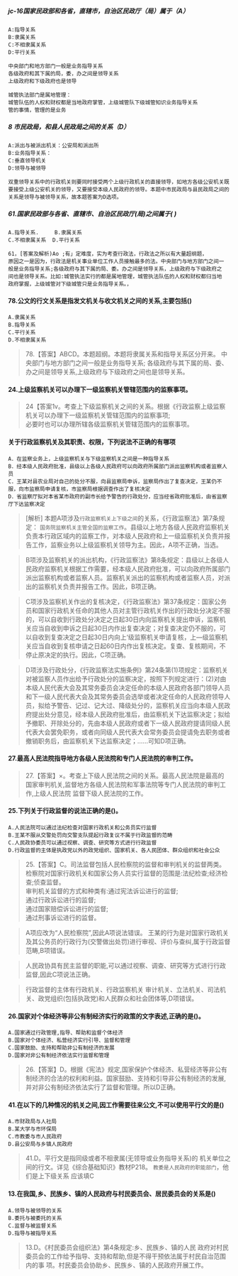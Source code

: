 

##### jc-16国家民政部和各省，直辖市，自治区民政厅（局）属于（A）
    A:指导关系
    B:隶属关系
    C:不相隶属关系
    D:平行关系
    
    中央部门和地方部门一般是业务指导关系
    各级政府和其下属的局，委，办之间是领导关系
    上级政府和下级政府也是领导

    城管执法部门是属地管理：
    城管队伍的人权和财权都是当地政府掌管，上级城管队下级城管知识业务指导关系
    管的事情，管理的是业务    

##### 8 市民政局，和县人民政局之间的关系（D）
    A:派出与被派出机关：公安局和派出所
    B:业务指导关系：
    C:垂直领导机关
    D:领导与被领导
    
    双重领导关系中的行政机关则要同时接受两个上级行政机关的直接领导，如地方各级公安机关既要接受上级公安机关的领导，又要接受本级人民政府的领导。本题中市民政局与县民政局之间的关系是领导与被领导关系，故本题答案为D选项。

##### 61.国家民政部与各省、直辖市、自治区民政厅(局)之间属于( )
    A.指导关系.     B.隶属关系
    C.不相隶属关系  D.平行关系
    
    61，[答案及解析)Ao ;有」定难度，实为考查行政法，行政法之所以有大量超纲题，
    原因之一是因为，行政法是机关事业单位工作人员接触最多的法。中央部门与地方部门之间一
    般是业务指导关系;各级政府与其下属的局、委。办之间是领导关系，上级政府与下级政府之
    间也是领导关系。比如:城管执法实行的都是属地管理，城管执法队伍的人权和财权都归当地
    政府掌握，上级城管对下级城管只是业务指导关系。，    
    
#### 78.公文的行文关系是指发文机关与收文机关之间的关系,主要包括()
    A.隶属关系
    B.指导关系
    C.平行关系
    D.不相隶属关系

>   78.【答案】ABCD。本题超纲。本题将隶属关系和指导关系区分开来。
中央部门与地方部门之间一般是业务指导关系;
各级政府与其下属的局、委、办之间是领导关系,上级政府与下级政府之间也是领导关系。



#### 24.上级监察机关可以办理下一级监察机关管辖范围内的监察事项。
>   24【答案1v。考查上下级监察机关之间的关系。根据《行政监察上级监察机关可以办理下一级监察机关管辖范围内的监察事项;     
必要时也可以办理所辖各级监察机关管辖范围内的监察事项。    

#### 关于行政监察机关及其职责、权限，下列说法不正确的有哪项
    A．在监察业务上，上级监察机关与下级监察机关之间是一种指导关系
    B．经本级人民政府批准，县级以上各级人民政府可以向政府所属部门派出监察机构或者监察人员
    C．王某对县农业局对自己的处分不服，向县监察局申诉，监察局作出了复查决定，王某仍不服，向市监察局申请复核，市监察局根据调查作出了复核决定
    D．省监察厅拟对本省某市政府的副市长给予警告的行政处分，应当经省政府批准后，由省监察厅下达监察决定

>   [解析] 本题A项涉及`行政监察机关上下级之间`的关系，《行政监察法》第7条规定：
`国务院监察机关主管全国的监察工作`。县级以上地方各级人民政府监察机关负责本行政区域内的监察工作，对本级人民政府和上一级监察机关负责并报告工作，监察业务以上级监察机关领导为主。因此，A项不正确，当选。 

>   B项涉及监察机关的派出机构，《行政监察法》第8条规定：县级以上各级人民政府监察机关根据工作需要，经本级人民政府批准，可以向政府所属部门派出监察机构或者监察人员。监察机关派出的监察机构或者监察人员，对派出的监察机关负责并报告工作。因此，B项正确。 

>   C项涉及监察机关作出的复核决定，《行政监察法》第37条规定：国家公务员和国家行政机关任命的其他人员对主管行政机关作出的行政处分决定不服的，可以自收到行政处分决定之日起30日内向监察机关提出申诉，监察机关应当自收到申诉之日起30日内作出复查决定；对复查决定仍不服的，可以自收到复查决定之日起30日内向上‘级监察机关申请复核，上―级监察机关应当自收到复核申请之日起60日内作出复核决定。复查、复核期间，不停止原决定的执行。因此，C项正确。 

>   D项涉及行政处分，《行政监察法实施条例》第24条第(1)项规定：监察机关对被监察人员作出给予行政处分的监察决定，按照下列规定进行：(2)对由本级人民代表大会及其常务委员会决定任命的本级人民政府各部门领导人员和下一级人民代表大会及其常务委员会选举或者决定任命的人民政府领导人员，拟给予警告、记过、记大过、降级处分的，监察机关应当向本级人民政府提出处分意见，经本级人民政府批准后，由监察机关下达监察决定；拟给予撤职、开除处分的，先由本级人民政府或者下一级人民政府提请同级人民代表大会罢免职务，或者向同级人民代表大会常务委员会提请免去职务或者撤销职务后，由监察机关下达监察决定；……可知D项正确。


#### 27.最高人民法院指导地方各级人民法院和专门人民法院的审判工作。
>   27.【答案】×。考查上下级人民法院之间的关系。最高人民法院是最高的
    国家审判机关,监督地方各级人民法院和军事法院等专门人民法院的审判工作,上级人民法院
    监督下级人民法院的工作。    

#### 25.下列关于行政监督的说法正确的是()。
    A.人民法院可以通过法纪检查对国家行政机关和公务员实行监督
    B.王某不服从交警处罚向交警支队提起行政复议不属于行政监督的范畴
    C.人民政协委员可以通过视察、调查、研究等方式进行行政监督
    D.行政监督的主体是执政党以外的政党组织、国家机关、各人民团体、群众组织和社会公众
>   25.【答案】C。司法监督包括人民检察院的监督和审判机关的监督两类。
检察院对国家行政机关和国家公务人员实行监督的范围是:法纪检查;经济检查;侦查监督。    
审判机关监督的方式和种类有:通过宪法诉讼进行的监督;    
通过行政诉讼进行的监督;    
通过国家赔偿诉讼进行的监督;    
通过刑事诉讼进行的监督。    

>   A项应改为“人民检察院”,因此A项说法错误。
王某的行为是对国家行政机关及其公务员的行政行为(交警做出处罚)进行审视、评价与查纠,属于行政监督范畴,B项错误。

>   人民政协具有民主监督的职能,可以通过视察、调查、研究等方式进行行政监督,因此C项说法正确。

>   行政监督的主体有行政机关、行政监察机关
    审计机关、立法机关、司法机关、政党组织(包括执政党)和人民群众和社会团体等,D项错误。

#### 26.国家对个体经济等非公有制经济实行的政策的文字表述,正确的是()。
    A.国家通过行政管理,指导、帮助和监督个体经济
    B.国家对个体经济、私营经济实行引导、监督和管理
    C.国家鼓励、支持和帮助非公有制经济的发展
    D.国家对非公有制经济依法实行监督和管理
>   26.【答案】D。根据《宪法》规定,国家保护个体经济、私营经济等非公有
    制经济的合法的权利和利益。国家鼓励、支持和引导非公有制经济的发展,
    并对非公有制经济依法实行了监督和管理。所以D正确。

#### 41.在以下的几种情况的机关之间,因工作需要往来公文,不可以使用平行文的是()
    A.市财政局与人社局
    B.某大学与市环保局
    C.市教委与市人民政府
    D.县公安局与乡镇人民政府
>   41.D。平行文是指同级或者不相隶属(无领导或业务指导关系)的
    机关单位之间的行文。详见《综合基础知识》教材P218。
    `教委是人民政府的职能部门`，他们是上下级关系 应该填C

#### 13.在我国,乡、民族乡、镇的人民政府与村民委员会、居民委员会的关系是()
    A.领导与被领导的关系
    B.委托与被委托的关系
    C.监督与被监督关系
    D.指导与被指导关系
>   13.D。《村民委员会组织法》第4条规定:乡、民族乡、镇的人民
    政府对村民委员会的工作给予指导、支持和帮助,但是不得干预依法属于村民自治范围内的事
    项。村民委员会协助乡、民族乡、镇的人民政府开展工作。











    